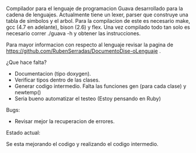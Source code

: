Compilador para el lenguaje de programacion Guava desarrollado para la cadena de lenguajes.
Actualmente tiene un lexer, parser que construye una tabla de simbolos y el arbol.
Para la compilacion de este es necesario make, gcc (4.7 en adelante), bison (2.6) y flex. 
Una vez compilado todo tan solo es necesario correr ./guava -h y obtener las instrucciones.


Para mayor informacion con respecto al
lenguaje revisar la pagina de https://github.com/RubenSerradas/DocumentoDise-oLenguaje .

¿Que hace falta?

* Documentacion (tipo doxygen).
* Verificar tipos dentro de las clases.
* Generar codigo intermedio. Falta las funciones gen (para cada clase) y newtemp()
* Seria bueno automatizar el testeo (Estoy pensando en Ruby)

Bugs:

* Revisar mejor la recuperacion de errores.

Estado actual:

Se esta mejorando el codigo y realizando el codigo intermedio.
